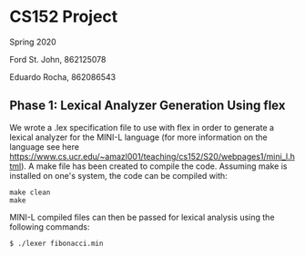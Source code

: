 # CS152 Project
Spring 2020

Ford St. John, 862125078 

Eduardo Rocha, 862086543

## Phase 1: Lexical Analyzer Generation Using flex
We wrote a .lex specification file to use with flex in order to generate a lexical analyzer for the MINI-L language (for more information on the language see here https://www.cs.ucr.edu/~amazl001/teaching/cs152/S20/webpages1/mini_l.html).
A make file has been created to compile the code.  Assuming make is installed on one's system, the code can be compiled with:
```console
make clean
make
```
MINI-L compiled files can then be passed for lexical analysis using the following commands:
```console
$ ./lexer fibonacci.min
```